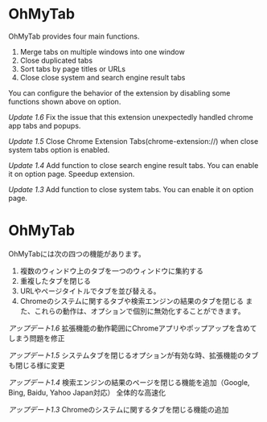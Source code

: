 # OhMyTab

OhMyTab provides four main functions.

1. Merge tabs on multiple windows into one window
2. Close duplicated tabs
3. Sort tabs by page titles or URLs
4. Close close system and search engine result tabs

You can configure the behavior of the extension by disabling some functions shown above on option.

*Update 1.6*
Fix the issue that this extension unexpectedly handled chrome app tabs and popups. 

*Update 1.5*
Close Chrome Extension Tabs(chrome-extension://) when close system tabs option is enabled.

*Update 1.4*
Add function to close search engine result tabs. You can enable it on option page.
Speedup extension.

*Update 1.3*
Add function to close system tabs. You can enable it on option page.


# OhMyTab

OhMyTabには次の四つの機能があります。

1. 複数のウィンドウ上のタブを一つのウィンドウに集約する
2. 重複したタブを閉じる
3. URLやページタイトルでタブを並び替える。
4. Chromeのシステムに関するタブや検索エンジンの結果のタブを閉じる
また、これらの動作は、オプションで個別に無効化することができます。

*アップデート1.6*
拡張機能の動作範囲にChromeアプリやポップアップを含めてしまう問題を修正

*アップデート1.5*
システムタブを閉じるオプションが有効な時、拡張機能のタブも閉じる様に変更

*アップデート1.4*
検索エンジンの結果のページを閉じる機能を追加（Google, Bing, Baidu, Yahoo Japan対応）
全体的な高速化

*アップデート1.3*
Chromeのシステムに関するタブを閉じる機能の追加

